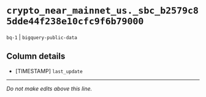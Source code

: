 # `crypto_near_mainnet_us._sbc_b2579c85dde44f238e10cfc9f6b79000`
`bq-1` | `bigquery-public-data`

## Column details
* [TIMESTAMP] `last_update`

-------------------------------------------------------------------------------
*Do not make edits above this line.*
